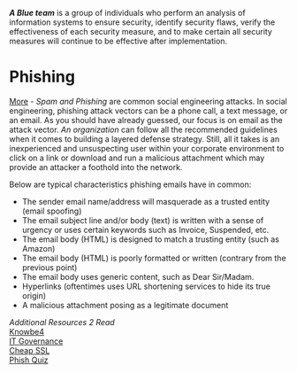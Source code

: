 ***A Blue team*** is a group of individuals who perform an analysis of information systems to ensure security, identify security flaws, verify the effectiveness of each security measure, and to make certain all security measures will continue to be effective after implementation.

# Phishing
[More](Phishing) - *Spam and Phishing* are common social engineering attacks. In social engineering, phishing attack vectors can be a phone call, a text message, or an email. As you should have already guessed, our focus is on email as the attack vector.
*An organization* can follow all the recommended guidelines when it comes to building a layered defense strategy. Still, all it takes is an inexperienced and unsuspecting user within your corporate environment to click on a link or download and run a malicious attachment which may provide an attacker a foothold into the network.

Below are typical characteristics phishing emails have in common:  
* The sender email name/address will masquerade as a trusted entity (email spoofing)
* The email subject line and/or body (text) is written with a sense of urgency or uses certain keywords such as Invoice, Suspended, etc.
* The email body (HTML) is designed to match a trusting entity (such as Amazon)
* The email body (HTML) is poorly formatted or written (contrary from the previous point)
* The email body uses generic content, such as Dear Sir/Madam.
* Hyperlinks (oftentimes uses URL shortening services to hide its true origin)
* A malicious attachment posing as a legitimate document

*Additional Resources 2 Read*  
[Knowbe4](https://www.knowbe4.com/phishing)  
[IT Governance](https://www.itgovernance.co.uk/blog/5-ways-to-detect-a-phishing-email)  
[Cheap SSL](https://cheapsslsecurity.com/blog/10-phishing-email-examples-you-need-to-see/)  
[Phish Quiz](https://phishingquiz.withgoogle.com)
